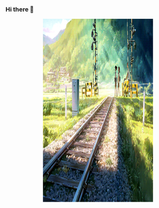 ### Hi there 👋

<p align="center">
  <img src="https://github.com/KvnPrdtyaa/KvnPrdtyaa/blob/main/banner.gif" width="300" height="500"/>
</p>
<!--
**KvnPrdtyaa/KvnPrdtyaa** is a ✨ _special_ ✨ repository because its `README.md` (this file) appears on your GitHub profile.

Here are some ideas to get you started:

- 🔭 I’m currently working on ...
- 🌱 I’m currently learning ...
- 👯 I’m looking to collaborate on ...
- 🤔 I’m looking for help with ...
- 💬 Ask me about ...
- 📫 How to reach me: ...
- 😄 Pronouns: ...
- ⚡ Fun fact: ...
-->
